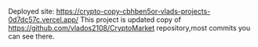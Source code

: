 Deployed site: https://crypto-copy-cbhben5or-vlads-projects-0d7dc57c.vercel.app/
This project is updated copy of https://github.com/vlados2108/CryptoMarket repository,most commits you can see there.
